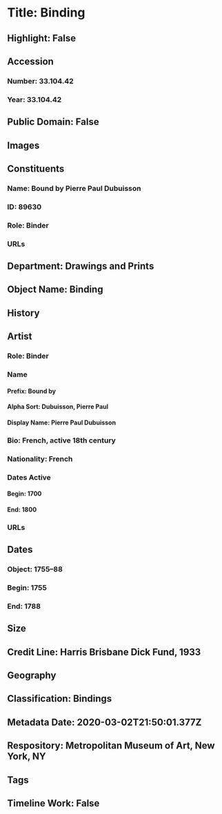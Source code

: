 # Title: Binding
## Highlight: False
## Accession
### Number: 33.104.42
### Year: 33.104.42
## Public Domain: False
## Images
## Constituents
### Name: Bound by Pierre Paul Dubuisson
### ID: 89630
### Role: Binder
### URLs
## Department: Drawings and Prints
## Object Name: Binding
## History
## Artist
### Role: Binder
### Name
#### Prefix: Bound by
#### Alpha Sort: Dubuisson, Pierre Paul
#### Display Name: Pierre Paul Dubuisson
### Bio: French, active 18th century
### Nationality: French
### Dates Active
#### Begin: 1700
#### End: 1800
### URLs
## Dates
### Object: 1755–88
### Begin: 1755
### End: 1788
## Size
## Credit Line: Harris Brisbane Dick Fund, 1933
## Geography
## Classification: Bindings
## Metadata Date: 2020-03-02T21:50:01.377Z
## Respository: Metropolitan Museum of Art, New York, NY
## Tags
## Timeline Work: False
